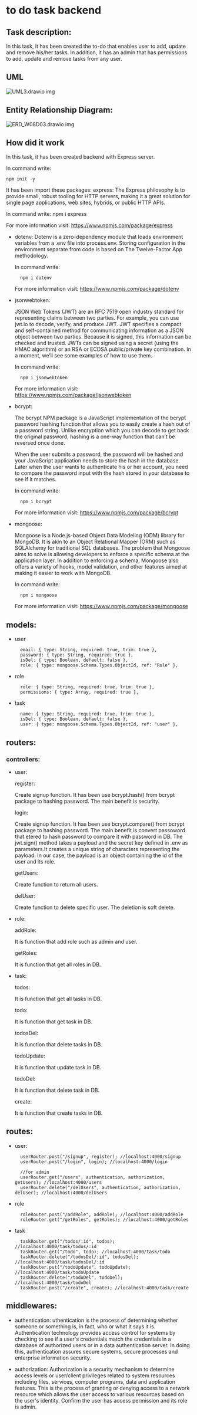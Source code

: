 # to do task backend

## Task description:

In this task, it has been created the to-do that enables user to add, update and remove his/her tasks. In addition, it has an admin that has permissions to add, update and remove tasks from any user.

## UML

![UML3.drawio img](https://github.com/noorah15/W08D03/blob/main/UML3.drawio.png)

## Entity Relationship Diagram:

![ERD_W08D03.drawio img](https://github.com/noorah15/W08D03/blob/main/ERD_W08D03.drawio.png)

## How did it work

In this task, it has been created backend with Express server.

In command write:

    npm init -y

It has been import these packages:
express:
The Express philosophy is to provide small, robust tooling for HTTP servers, making it a great solution for single page applications, web sites, hybrids, or public HTTP APIs.

In command write:
npm i express

For more information visit:
https://www.npmjs.com/package/express

- dotenv:
  Dotenv is a zero-dependency module that loads environment variables from a .env file into process.env. Storing configuration in the environment separate from code is based on The Twelve-Factor App methodology.

  In command write:

        npm i dotenv

  For more information visit:
  https://www.npmjs.com/package/dotenv

- jsonwebtoken:

  JSON Web Tokens (JWT) are an RFC 7519 open industry standard for representing claims between two parties. For example, you can use jwt.io to decode, verify, and produce JWT.
  JWT specifies a compact and self-contained method for communicating information as a JSON object between two parties. Because it is signed, this information can be checked and trusted. JWTs can be signed using a secret (using the HMAC algorithm) or an RSA or ECDSA public/private key combination. In a moment, we’ll see some examples of how to use them.

  In command write:

        npm i jsonwebtoken

  For more information visit:
  https://www.npmjs.com/package/jsonwebtoken

- bcrypt:

  The bcrypt NPM package is a JavaScript implementation of the bcrypt password hashing function that allows you to easily create a hash out of a password string. Unlike encryption which you can decode to get back the original password, hashing is a one-way function that can’t be reversed once done.

  When the user submits a password, the password will be hashed and your JavaScript application needs to store the hash in the database. Later when the user wants to authenticate his or her account, you need to compare the password input with the hash stored in your database to see if it matches.

  In command write:

        npm i bcrypt

  For more information visit:
  https://www.npmjs.com/package/bcrypt

- mongoose:

  Mongoose is a Node.js-based Object Data Modeling (ODM) library for MongoDB. It is akin to an Object Relational Mapper (ORM) such as SQLAlchemy for traditional SQL databases. The problem that Mongoose aims to solve is allowing developers to enforce a specific schema at the application layer. In addition to enforcing a schema, Mongoose also offers a variety of hooks, model validation, and other features aimed at making it easier to work with MongoDB.

  In command write:

        npm i mongoose

  For more information visit:
  https://www.npmjs.com/package/mongoose

## models:

- user

        email: { type: String, required: true, trim: true },
        password: { type: String, required: true },
        isDel: { type: Boolean, default: false },
        role: { type: mongoose.Schema.Types.ObjectId, ref: "Role" },

- role

        role: { type: String, required: true, trim: true },
        permissions: { type: Array, required: true },

- task

        name: { type: String, required: true, trim: true },
        isDel: { type: Boolean, default: false },
        user: { type: mongoose.Schema.Types.ObjectId, ref: "user" },

## routers:

### controllers:

- user:

  register:

  Create signup function. It has been use bcrypt.hash() from bcrypt package to hashing password. The main benefit is security.

  login:

  Create signup function. It has been use bcrypt.compare() from bcrypt package to hashing password. The main benefit is convert passoword that etered to hash password to compare it with password in DB.
  The jwt.sign() method takes a payload and the secret key defined in .env as parameters.It creates a unique string of characters representing the payload. In our case, the payload is an object containing the id of the user and its role.

  getUsers:

  Create function to return all users.

  delUser:

  Create function to delete specific user. The deletion is soft delete.

- role:

  addRole:

  It is function that add role such as admin and user.

  getRoles:

  It is function that get all roles in DB.

- task:

  todos:

  It is function that get all tasks in DB.

  todo:

  It is function that get task in DB.

  todosDel:

  It is function that delete tasks in DB.

  todoUpdate:

  It is function that update task in DB.

  todoDel:

  It is function that delete task in DB.

  create:

  It is function that create tasks in DB.

## routes:

- user:

        userRouter.post("/signup", register); //localhost:4000/signup
        userRouter.post("/login", login); //localhost:4000/login

        //for admin
        userRouter.get("/users", authentication, authorization, getUsers); //localhost:4000/users
        userRouter.delete("/delUsers", authentication, authorization, delUser); //localhost:4000/delUsers

- role

        roleRouter.post("/addRole", addRole); //localhost:4000/addRole
        roleRouter.get("/getRoles", getRoles); //localhost:4000/getRoles

- task

        taskRouter.get("/todos/:id", todos); //localhost:4000/task/todos/:id
        taskRouter.get("/todo", todo); //localhost:4000/task/todo
        taskRouter.delete("/todosDel/:id", todosDel); //localhost:4000/task/todosDel/:id
        taskRouter.put("/todoUpdate", todoUpdate); //localhost:4000/task/todoUpdate
        taskRouter.delete("/todoDel", todoDel); //localhost:4000/task/todoDel
        taskRouter.post("/create", create); //localhost:4000/task/create

## middlewares:

- authentication:
  uthentication is the process of determining whether someone or something is, in fact, who or what it says it is. Authentication technology provides access control for systems by checking to see if a user's credentials match the credentials in a database of authorized users or in a data authentication server. In doing this, authentication assures secure systems, secure processes and enterprise information security.

- authorization:
  Authorization is a security mechanism to determine access levels or user/client privileges related to system resources including files, services, computer programs, data and application features. This is the process of granting or denying access to a network resource which allows the user access to various resources based on the user's identity.
  Confirm the user has access permission and its role is admin.
